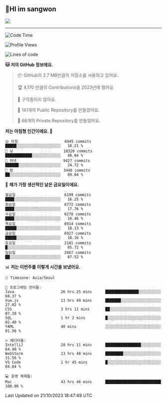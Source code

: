 ## 🤸HI im sangwon

<img src="https://github-profile-summary-cards.vercel.app/api/cards/profile-details?username=nowgnas&theme=dracula" />

<!-- <a href="#">
  <img src="https://github-readme-stats.vercel.app/api?username=nowgnas&theme=calm&show_icons=true" height='200px'>
</a><br>
<a href="#">
  <img src="https://github-readme-stats.vercel.app/api/top-langs/?username=nowgnas&theme=calm&exclude_repo=Jagi,assignment&layout=compact" height='200px'>
  <img src='http://mazassumnida.wtf/api/v2/generate_badge?boj=leo503801' height='200px'>
</a> -->

<hr>

<!--START_SECTION:waka-->
![Code Time](http://img.shields.io/badge/Code%20Time-3%2C661%20hrs%2031%20mins-blue)

![Profile Views](http://img.shields.io/badge/Profile%20Views-0-blue)

![Lines of code](https://img.shields.io/badge/%EC%A0%80%EB%8A%94%20%EC%97%AC%ED%83%9C%EA%B9%8C%EC%A7%80%20-36.7%20million%20%EC%A4%84%EC%9D%98%20%EC%BD%94%EB%93%9C%EB%A5%BC%20%EC%9E%91%EC%84%B1%ED%96%88%EC%96%B4%EC%9A%94.-blue)

**🐱 저의 GitHub 정보에요.** 

> 📦 GitHub의 2.7 MB만큼의 저장소를 사용하고 있어요. 
 > 
> 🏆 4,170 만큼의 Contributions을 2023년에 했어요
 > 
> 🚫 구직중이지 않아요.
 > 
> 📜 141개의 Public Repository를 만들었어요. 
 > 
> 🔑 66개의 Private Repository를 만들었어요. 
 > 
**저는 아침형 인간이에요. 🐤** 

```text
🌞 아침                     6945 commits        █████░░░░░░░░░░░░░░░░░░░░   18.21 % 
🌆 낮　                     18320 commits       ████████████░░░░░░░░░░░░░   48.04 % 
🌃 저녁                     9427 commits        ██████░░░░░░░░░░░░░░░░░░░   24.72 % 
🌙 밤　                     3446 commits        ██░░░░░░░░░░░░░░░░░░░░░░░   09.04 % 
```
📅 **제가 가장 생산적인 날은 금요일이에요.** 

```text
월요일                      6199 commits        ████░░░░░░░░░░░░░░░░░░░░░   16.25 % 
화요일                      6772 commits        ████░░░░░░░░░░░░░░░░░░░░░   17.76 % 
수요일                      6278 commits        ████░░░░░░░░░░░░░░░░░░░░░   16.46 % 
목요일                      6914 commits        █████░░░░░░░░░░░░░░░░░░░░   18.13 % 
금요일                      6927 commits        █████░░░░░░░░░░░░░░░░░░░░   18.16 % 
토요일                      2181 commits        █░░░░░░░░░░░░░░░░░░░░░░░░   05.72 % 
일요일                      2867 commits        ██░░░░░░░░░░░░░░░░░░░░░░░   07.52 % 
```


📊 **저는 이번주를 이렇게 시간을 보냈어요.** 

```text
🕑︎ Timezone: Asia/Seoul

💬 프로그래밍 언어들: 
Java                     26 hrs 25 mins      ███████████████░░░░░░░░░░   60.37 % 
Vue.js                   11 hrs 49 mins      ███████░░░░░░░░░░░░░░░░░░   27.02 % 
CSS                      3 hrs 11 mins       ██░░░░░░░░░░░░░░░░░░░░░░░   07.30 % 
SQL                      1 hr 2 mins         █░░░░░░░░░░░░░░░░░░░░░░░░   02.40 % 
YAML                     40 mins             ░░░░░░░░░░░░░░░░░░░░░░░░░   01.56 % 

🔥 에디터들: 
IntelliJ                 28 hrs 11 mins      ████████████████░░░░░░░░░   64.40 % 
WebStorm                 13 hrs 48 mins      ████████░░░░░░░░░░░░░░░░░   31.56 % 
VS Code                  1 hr 45 mins        █░░░░░░░░░░░░░░░░░░░░░░░░   04.04 % 

💻 운영 체제들: 
Mac                      43 hrs 46 mins      █████████████████████████   100.00 % 
```


 Last Updated on 21/10/2023 18:47:48 UTC
<!--END_SECTION:waka-->

<!-- <div align="center">
  <h2>⌨️Languages and Tools⌨️</h2>
  <div align=flex>
    <img height="25px" src="https://img.shields.io/badge/Python-3776AB?style=flat&amp;logo=Python&amp;logoColor=white" alt="Python Badge">
    <img height="25px" src="https://img.shields.io/badge/Javascript-F7DF1E?style=flat&amp;logo=Javascript&amp;logoColor=white" alt="Python Badge">
  </div>

  <div>
  <img height="25px" src="https://img.shields.io/badge/Express-000000?style=flat&amp;logo=Express&amp;logoColor=white" alt="Python Badge">
  <img height="25px" src="https://img.shields.io/badge/Node js-339933?style=flat&amp;logo=Node.js&amp;logoColor=white" alt="Python Badge">
  <img height="25px" src="https://img.shields.io/badge/MongoDB-47A248?style=flat&amp;logo=MongoDB&amp;logoColor=white" alt="Python Badge">
  <img height="25px" src="https://img.shields.io/badge/React-61DAFB?style=flat&amp;logo=React&amp;logoColor=white" alt="Python Badge">
   <img height="25px" src="https://img.shields.io/badge/TensorFlow-FF6F00?style=flat&amp;logo=TensorFlow&amp;logoColor=white" alt="Python Badge">
  </div>
  <div>
  <img height="25px" src="https://img.shields.io/badge/Visual Studio Code-007ACC?style=flat&amp;logo=Visual Studio Code&amp;logoColor=white" alt="Python Badge">
  <img height="25px" src="https://img.shields.io/badge/Ubuntu-E95420?style=flat&amp;logo=Ubuntu&amp;logoColor=white" alt="Python Badge">
  </div>
</div>
<br> -->
<!--
<h2 align=center>⌨️Languages and Tools⌨️</h2>
<div>
  <div style='float:left; margin-right:30px; width:200px'>
  <h3>🎈Languages🎈</h3>
  <div>
    <img height="25px" src="https://img.shields.io/badge/Java-FF7800?style=flat&amp;&amp;logoColor=white" alt="Python Badge">
    <img height="25px" src="https://img.shields.io/badge/Python-3776AB?style=flat&amp;logo=Python&amp;logoColor=white" alt="Python Badge">
      <img height="25px" src="https://img.shields.io/badge/Javascript-F7DF1E?style=flat&amp;logo=Javascript&amp;logoColor=white" alt="Python Badge">
  </div>
  
  </div>
  <div style='float:left; margin-right:30px; width:200px'>
  <h3>🛠️Frameworks🛠️</h3>
  <div>
    <img height="25px" src="https://img.shields.io/badge/NestJS-E0234E?style=flat&amp;logo=NestJS&amp;logoColor=white" alt="Python Badge">
    <img height="25px" src="https://img.shields.io/badge/Express-000000?style=flat&amp;logo=Express&amp;logoColor=white" alt="Python Badge">
    <img height="25px" src="https://img.shields.io/badge/Node js-339933?style=flat&amp;logo=Node.js&amp;logoColor=white" alt="Python Badge">
    <img height="25px" src="https://img.shields.io/badge/MongoDB-47A248?style=flat&amp;logo=MongoDB&amp;logoColor=white" alt="Python Badge">
     <img height="25px" src="https://img.shields.io/badge/TensorFlow-FF6F00?style=flat&amp;logo=TensorFlow&amp;logoColor=white" alt="Python Badge">
  </div>
  </div>
  <div style='float:left;'>
  <h3>⚙️Tools⚙️</h3>
  <div>
    <img height="25px" src="https://img.shields.io/badge/Ubuntu-E95420?style=flat&amp;logo=Ubuntu&amp;logoColor=white" alt="Python Badge">
    <img height="25px" src="https://img.shields.io/badge/Docker-2496ED?style=flat&amp;logo=Docker&amp;logoColor=white" alt="Python Badge">
  </div>
  </div>
</div>
-->
<!-- ![trophy](https://github-profile-trophy.vercel.app/?username=nowgnas&column=7&margin-w=15&margin-h=15) -->

<!--
**Marshmellowon/Marshmellowon** is a ✨ _special_ ✨ repository because its `README.md` (this file) appears on your GitHub profile.

Here are some ideas to get you started:

- 🔭 I’m currently working on ...
- 🌱 I’m currently learning ...
- 👯 I’m looking to collaborate on ...
- 🤔 I’m looking for help with ...
- 💬 Ask me about ...
- 📫 How to reach me: ...
- 😄 Pronouns: ...
- ⚡ Fun fact: ...
-->

<!-- style='display:grid; grid-template-columns: auto auto auto;' -->
